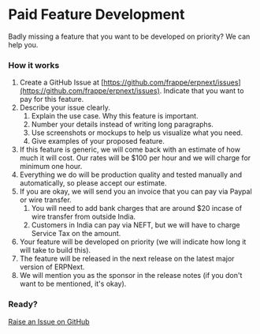 # Paid Feature Development

Badly missing a feature that you want to be developed on priority? We can help you.

### How it works

1. Create a GitHub Issue at [https://github.com/frappe/erpnext/issues](https://github.com/frappe/erpnext/issues). Indicate that you want to pay for this feature.
1. Describe your issue clearly.
    1. Explain the use case. Why this feature is important.
    1. Number your details instead of writing long paragraphs.
    1. Use screenshots or mockups to help us visualize what you need.
    1. Give examples of your proposed feature.
1. If this feature is generic, we will come back with an estimate of how much it will cost. Our rates will be $100 per hour and we will charge for minimum one hour.
1. Everything we do will be production quality and tested manually and automatically, so please accept our estimate.
1. If you are okay, we will send you an invoice that you can pay via Paypal or wire transfer.
    1. You will need to add bank charges that are around $20 incase of wire transfer from outside India.
    1. Customers in India can pay via NEFT, but we will have to charge Service Tax on the amount.
1. Your feature will be developed on priority (we will indicate how long it will take to build this).
1. The feature will be released in the next release on the latest major version of ERPNext.
1. We will mention you as the sponsor in the release notes (if you don't want to be mentioned, it's okay).

### Ready?

<a href="https://github.com/frappe/erpnext/issues/new?title=[Paid+Feature]+" class="btn btn-primary">Raise an Issue on GitHub</a>

